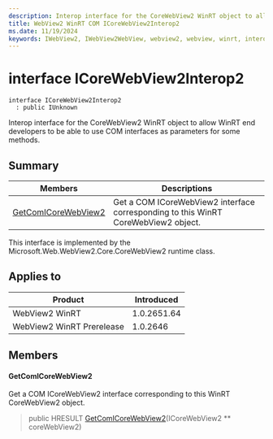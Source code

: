 ```yaml
---
description: Interop interface for the CoreWebView2 WinRT object to allow WinRT end developers to be able to use COM interfaces as parameters for some methods.
title: WebView2 WinRT COM ICoreWebView2Interop2
ms.date: 11/19/2024
keywords: IWebView2, IWebView2WebView, webview2, webview, winrt, interop, edge, ICoreWebView2, ICoreWebView2Controller, browser control, edge html, ICoreWebView2Interop2
---
```


# interface ICoreWebView2Interop2

```
interface ICoreWebView2Interop2
  : public IUnknown
```

Interop interface for the CoreWebView2 WinRT object to allow WinRT end developers to be able to use COM interfaces as parameters for some methods.

## Summary

 Members                        | Descriptions
--------------------------------|---------------------------------------------
[GetComICoreWebView2](#getcomicorewebview2) | Get a COM ICoreWebView2 interface corresponding to this WinRT CoreWebView2 object.

This interface is implemented by the Microsoft.Web.WebView2.Core.CoreWebView2 runtime class.

## Applies to

Product                         | Introduced
--------------------------------|---------------------------------------------
WebView2 WinRT            |    1.0.2651.64
WebView2 WinRT Prerelease |    1.0.2646

## Members

#### GetComICoreWebView2

Get a COM ICoreWebView2 interface corresponding to this WinRT CoreWebView2 object.

> public HRESULT [GetComICoreWebView2](#getcomicorewebview2)(ICoreWebView2 ** coreWebView2)

